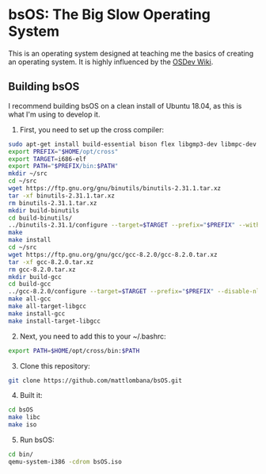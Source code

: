 # bsOS: The Big Slow Operating System

This is an operating system designed at teaching me the basics of creating an operating system. It is
highly influenced by the [OSDev Wiki](https://wiki.osdev.org/Expanded_Main_Page).

## Building bsOS
I recommend building bsOS on a clean install of Ubuntu 18.04, as this is what I'm using to develop it.
1. First, you need to set up the cross compiler:
```bash
sudo apt-get install build-essential bison flex libgmp3-dev libmpc-dev libmpfr-dev texinfo libcloog-isl-dev libisl-dev qemu grub-common xorriso nasm grub-pc-bin
export PREFIX="$HOME/opt/cross"
export TARGET=i686-elf
export PATH="$PREFIX/bin:$PATH"
mkdir ~/src
cd ~/src
wget https://ftp.gnu.org/gnu/binutils/binutils-2.31.1.tar.xz
tar -xf binutils-2.31.1.tar.xz
rm binutils-2.31.1.tar.xz
mkdir build-binutils
cd build-binutils/
../binutils-2.31.1/configure --target=$TARGET --prefix="$PREFIX" --with-sysroot --disable-nls --disable-werror
make
make install
cd ~/src
wget https://ftp.gnu.org/gnu/gcc/gcc-8.2.0/gcc-8.2.0.tar.xz
tar -xf gcc-8.2.0.tar.xz
rm gcc-8.2.0.tar.xz
mkdir build-gcc
cd build-gcc
../gcc-8.2.0/configure --target=$TARGET --prefix="$PREFIX" --disable-nls --enable-languages=c,c++ --without-headers
make all-gcc
make all-target-libgcc
make install-gcc
make install-target-libgcc
```
2. Next, you need to add this to your ~/.bashrc:
```bash
export PATH=$HOME/opt/cross/bin:$PATH
```


3. Clone this repository:
```bash
git clone https://github.com/mattlombana/bsOS.git
```

4. Built it:
```bash
cd bsOS
make libc
make iso
```

5. Run bsOS:
```bash
cd bin/
qemu-system-i386 -cdrom bsOS.iso
```


